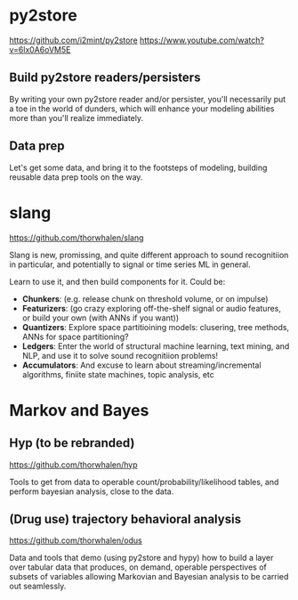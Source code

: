 
# py2store

https://github.com/i2mint/py2store
https://www.youtube.com/watch?v=6lx0A6oVM5E

## Build py2store readers/persisters

By writing your own py2store reader and/or persister, you'll necessarily put a toe in the world of dunders, 
which will enhance your modeling abilities more than you'll realize immediately. 

## Data prep

Let's get some data, and bring it to the footsteps of modeling, building reusable data prep tools on the way.

# slang

https://github.com/thorwhalen/slang

Slang is new, promissing, and quite different approach to sound recognitiion in particular, 
and potentially to signal or time series ML in general.

Learn to use it, and then build components for it. Could be:
- **Chunkers**: (e.g. release chunk on threshold volume, or on impulse)
- **Featurizers**: (go crazy exploring off-the-shelf signal or audio features, or build your own (with ANNs if you want))
- **Quantizers**: Explore space partitioining models: clusering, tree methods, ANNs for space partitioning?
- **Ledgers**: Enter the world of structural machine learning, text mining, and NLP, 
and use it to solve sound recognitiion problems!
- **Accumulators**: And excuse to learn about streaming/incremental algorithms, finiite state machines, topic analysis, etc

# Markov and Bayes

## Hyp (to be rebranded)

https://github.com/thorwhalen/hyp

Tools to get from data to operable count/probability/likelihood tables, and perform bayesian analysis, close to the data.

## (Drug use) trajectory behavioral analysis

https://github.com/thorwhalen/odus

Data and tools that demo (using py2store and hypy) how to build a layer over tabular data that produces, on demand, 
operable perspectives of subsets of variables allowing Markovian and Bayesian analysis to be carried out seamlessly. 



